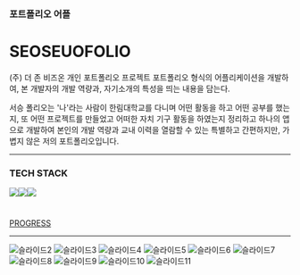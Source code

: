 
### 포트폴리오 어플
# SEOSEUOFOLIO

(주) 더 존 비즈온 개인 포트폴리오 프로젝트 
포트폴리오 형식의 어플리케이션을 개발하여, 본 개발자의 개발 역량과, 자기소개의 특성을 띄는 내용을 담는다.

서승 폴리오는 '나'라는 사람이 한림대학교를 다니며 어떤 활동을 하고 어떤 공부를 했는지, 또 어떤 프로젝트를 만들었고 어떠한 자치 기구 활동을 하였는지 정리하고 하나의 앱으로 개발하여 본인의 개발 역량과 교내 이력을 열람할 수 있는 특별하고 간편하지만, 가볍지 않은 저의 포트폴리오입니다.

- - -

### TECH STACK
<img src="https://img.shields.io/badge/Android Studio-3DDC84?style=flat&logo=Android Studio&logoColor=white"><img src="https://img.shields.io/badge/kotlin-7F52FF?style=flat&logo=kotlin&logoColor=black"><img src="https://img.shields.io/badge/SQLite-003B57?style=flat&logo=SQLite&logoColor=white">     

#

<a href ="https://www.notion.so/SEOSEUOFOLIO-67fb1bc68d0145edacba6979ef0fcd18">PROGRESS</a>

- - -


![슬라이드2](https://user-images.githubusercontent.com/90320005/210223794-a14d8e57-9a3d-4eb6-929a-69e8d40e0417.PNG)
![슬라이드3](https://user-images.githubusercontent.com/90320005/210223774-f819d063-d115-4507-b629-f3177ab84925.PNG)
![슬라이드4](https://user-images.githubusercontent.com/90320005/210223779-50f0ec6c-1e5c-4d0c-95b8-ae6359195dc5.PNG)
![슬라이드5](https://user-images.githubusercontent.com/90320005/210223781-1897f0c9-99e0-47ec-ba64-6ce21d075dc7.PNG)
![슬라이드6](https://user-images.githubusercontent.com/90320005/210223783-815f35fa-1c30-444b-9d17-a6183d39efe7.PNG)
![슬라이드7](https://user-images.githubusercontent.com/90320005/210223784-083c3927-1231-41d3-80af-9cc340008489.PNG)
![슬라이드8](https://user-images.githubusercontent.com/90320005/210223785-1b5ae07b-9341-46fc-9c08-cc15b70c739e.PNG)
![슬라이드9](https://user-images.githubusercontent.com/90320005/210223787-2510a12a-7d52-4caa-b728-9bf5dddf36e8.PNG)
![슬라이드10](https://user-images.githubusercontent.com/90320005/210223791-3e6ed4de-ec19-48e8-be3d-dde04a1182e8.PNG)
![슬라이드11](https://user-images.githubusercontent.com/90320005/210223793-769d0a91-5265-4605-afd3-995101841ed5.PNG)

